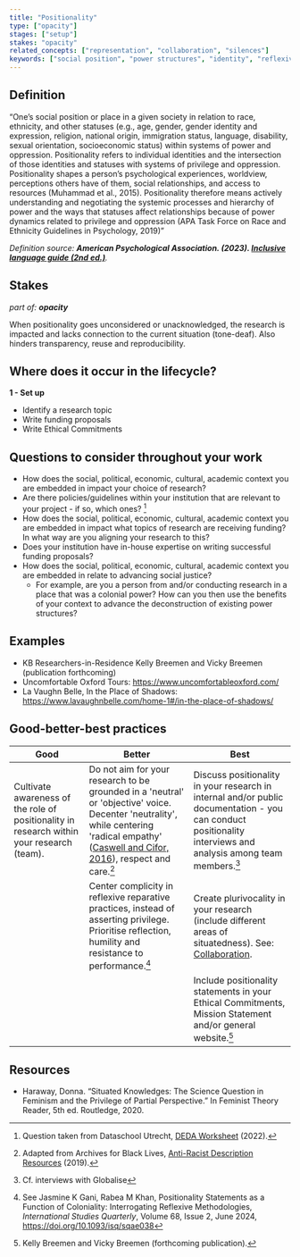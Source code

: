 ```yaml
---
title: "Positionality"
type: ["opacity"]
stages: ["setup"]
stakes: "opacity"
related_concepts: ["representation", "collaboration", "silences"]
keywords: ["social position", "power structures", "identity", "reflexivity", "privilege", "oppression", "situatedness"]
---
```


## Definition
“One’s social position or place in a given society in relation to race, ethnicity, and other statuses (e.g., age, gender, gender identity and expression, religion, national origin, immigration status, language, disability, sexual orientation, socioeconomic status) within systems of power and oppression. Positionality refers to individual identities and the intersection of those identities and statuses with systems of privilege and oppression. Positionality shapes a person’s psychological experiences, worldview, perceptions others have of them, social relationships, and access to resources (Muhammad et al., 2015). Positionality therefore means actively understanding and negotiating the systemic processes and hierarchy of power and the ways that statuses affect relationships because of power dynamics related to privilege and oppression (APA Task Force on Race and Ethnicity Guidelines in Psychology, 2019)”

_Definition source: **American Psychological Association. (2023). [Inclusive language guide (2nd ed.)](https://www.apa.org/about/apa/equity-diversity-inclusion/language-guidelines.pdf_)**._ 

## Stakes
_part of: **opacity**_

When positionality goes unconsidered or unacknowledged, the research is impacted and lacks connection to the current situation (tone-deaf). Also hinders transparency, reuse and reproducibility. 

## Where does it occur in the lifecycle?

**1 - Set up**
- Identify a research topic
- Write funding proposals
- Write Ethical Commitments

## Questions to consider throughout your work
- How does the social, political, economic, cultural, academic context you are embedded in impact your choice of research?
- Are there policies/guidelines within your institution that are relevant to your project - if so, which ones? [^1]
- How does the social, political, economic, cultural, academic context you are embedded in impact what topics of research are receiving funding? In what way are you aligning your research to this?
- Does your institution have in-house expertise on writing successful funding proposals?
- How does the social, political, economic, cultural, academic context you are embedded in relate to advancing social justice? 
    - For example, are you a person from and/or conducting research in a place that was a colonial power? How can you then use the benefits of your context to advance the deconstruction of existing power structures?

## Examples
- KB Researchers-in-Residence Kelly Breemen and Vicky Breemen (publication forthcoming)
- Uncomfortable Oxford Tours: https://www.uncomfortableoxford.com/ 
- La Vaughn Belle, In the Place of Shadows: https://www.lavaughnbelle.com/home-1#/in-the-place-of-shadows/ 

## Good-better-best practices

| Good | Better | Best|
|---|---|---|
|Cultivate awareness of the role of positionality in research within your research (team).| Do not aim for your research to be grounded in a 'neutral' or 'objective' voice. Decenter 'neutrality', while centering 'radical empathy' (<a href='https://archivaria.ca/index.php/archivaria/article/view/13557'>Caswell and Cifor, 2016</a>), respect and care.[^2]| Discuss positionality in your research in internal and/or public documentation - you can conduct positionality interviews and analysis among team members.[^3]|
| | Center complicity in reflexive reparative practices, instead of asserting privilege. Prioritise reflection, humility and resistance to performance.[^4]| Create plurivocality in your research (include different areas of situatedness). See: [Collaboration](../collaboration).|
| | | Include positionality statements in your Ethical Commitments, Mission Statement and/or general website.[^5]|

## Resources
- Haraway, Donna. “Situated Knowledges: The Science Question in Feminism and the Privilege of Partial Perspective.” In Feminist Theory Reader, 5th ed. Routledge, 2020.

[^1]: Question taken from Dataschool Utrecht, [DEDA Worksheet](https://deda.dataschool.nl/wp-content/uploads/sites/415/2022/11/DEDA-NL.worksheet.V3.1.pdf) (2022). 
[^2]: Adapted from Archives for Black Lives, <a href='https://archivesforblacklives.wordpress.com/wp-content/uploads/2019/10/ardr_final.pdf'>Anti-Racist Description Resources</a> (2019).
[^3]: Cf. interviews with Globalise
[^4]: See Jasmine K Gani, Rabea M Khan, Positionality Statements as a Function of Coloniality: Interrogating Reflexive Methodologies, _International Studies Quarterly_, Volume 68, Issue 2, June 2024, https://doi.org/10.1093/isq/sqae038
[^5]: Kelly Breemen and Vicky Breemen (forthcoming publication).  